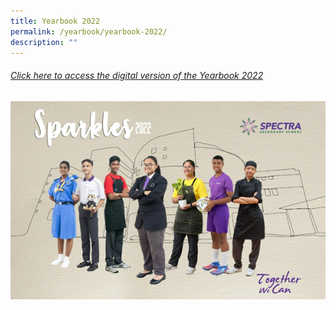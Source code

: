 ```yaml
---
title: Yearbook 2022
permalink: /yearbook/yearbook-2022/
description: ""
---
```

###### [Click here to access the digital version of the Yearbook 2022](https://drive.google.com/file/d/1TklGHik6N5FFafEHpfGQiobItfrI8pc7/view)
<a target="new" href="https://drive.google.com/file/d/1TklGHik6N5FFafEHpfGQiobItfrI8pc7/view"><img style="width:600px" src="/images/yearbook%202022.png"></a>
